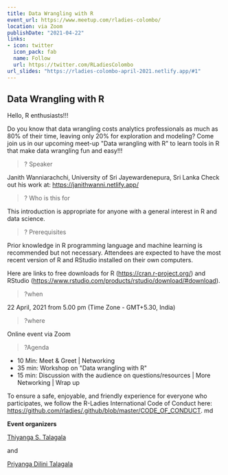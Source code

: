 ```yaml
---
title: Data Wrangling with R
event_url: https://www.meetup.com/rladies-colombo/
location: via Zoom
publishDate: "2021-04-22"
links:
- icon: twitter
  icon_pack: fab
  name: Follow
  url: https://twitter.com/RLadiesColombo
url_slides: "https://rladies-colombo-april-2021.netlify.app/#1"
---
```


## Data Wrangling with R 

Hello, R enthusiasts!!!

Do you know that data wrangling costs analytics professionals as much as 80% of their time, leaving only 20% for exploration and modeling? Come join us in our upcoming meet-up "Data wrangling with R" to learn tools in R that make data wrangling fun and easy!!!



> ? Speaker

Janith Wanniarachchi, University of Sri Jayewardenepura, Sri Lanka
Check out his work at:
https://janithwanni.netlify.app/


> ? Who is this for

This introduction is appropriate for anyone with a general interest in R and data science.


> ? Prerequisites

Prior knowledge in R programming language and machine learning is recommended but not necessary. Attendees are expected to have the most recent version of R and RStudio installed on their own computers.

Here are links to free downloads for R (https://cran.r-project.org/) and RStudio (https://www.rstudio.com/products/rstudio/download/#download).

> ?when

22 April, 2021 from 5.00 pm (Time Zone - GMT+5.30, India)

> ?where

Online event via Zoom

> ?Agenda

- 10 Min: Meet & Greet | Networking
- 35 min: Workshop on "Data wrangling with R"
- 15 min: Discussion with the audience on questions/resources | More Networking | Wrap up

To ensure a safe, enjoyable, and friendly experience for everyone who participates, we follow the R-Ladies International Code of Conduct here: https://github.com/rladies/.github/blob/master/CODE_OF_CONDUCT. md

**Event organizers**

[Thiyanga S. Talagala](https://thiyanga.netlify.app/)

and

[Priyanga Dilini Talagala](https://prital.netlify.app/)
